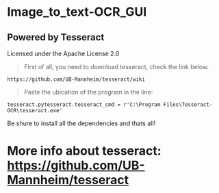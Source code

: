 # Image_to_text-OCR_GUI

## Powered by Tesseract

Licensed under the Apache License 2.0

> First of all, you need to download tesseract, check the link below.

`https://github.com/UB-Mannheim/tesseract/wiki`

> Paste the ubication of the program in the line:

`tesseract.pytesseract.tesseract_cmd = r'C:\Program Files\Tesseract-OCR\tesseract.exe'`

Be shure to install all the dependencies and thats all!

# More info about tesseract: https://github.com/UB-Mannheim/tesseract
